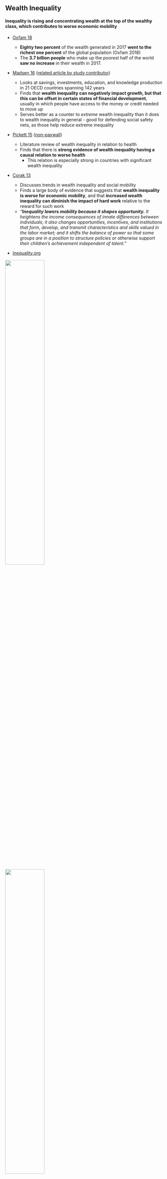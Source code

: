 ## Wealth Inequality

#### Inequality is rising and concentrating wealth at the top of the wealthy class, which contributes to worse economic mobility



*   [Oxfam 18](https://www.oxfam.org/en/pressroom/pressreleases/2018-01-22/richest-1-percent-bagged-82-percent-wealth-created-last-year)
    *   **Eighty two percent** of the wealth generated in 2017 **went to the richest one percent** of the global population (Oxfam 2018)
    *   The **3.7 billion people** who make up the poorest half of the world **saw no increase** in their wealth in 2017.
*   [Madsen 16](https://www.monash.edu/__data/assets/pdf_file/0019/906004/1816inequalitymadsenislamdoucouliagos-002.pdf) ([related article by study contributor](https://www.weforum.org/agenda/2017/08/theres-an-argument-for-inequality-its-wrong-and-this-is-why/))
    *   Looks at savings, investments, education, and knowledge production in 21 OECD countries spanning 142 years
    *   Finds that **wealth inequality can negatively impact growth, but that this can be offset in certain states of financial development**, usually in which people have access to the money or credit needed to move up
    *   Serves better as a counter to _extreme_ wealth inequality than it does to wealth inequality in general - good for defending social safety nets, as those help reduce extreme inequality
*   [Pickett 15](https://www.sciencedirect.com/science/article/abs/pii/S0277953614008399) ([non-paywall](https://scihub.wikicn.top/https://www.sciencedirect.com/science/article/abs/pii/S0277953614008399))
    *   Literature review of wealth inequality in relation to health
    *   Finds that there is **strong evidence of wealth inequality having a causal relation to worse health**
        *   This relation is especially strong in countries with significant wealth inequality
*   [Corak 13](https://www.aeaweb.org/articles?id=10.1257/jep.27.3.79)
    *   Discusses trends in wealth inequality and social mobility
    *   Finds a large body of evidence that suggests that **wealth inequality is worse for economic mobility**, and that **increased wealth inequality can diminish the impact of hard work** relative to the reward for such work
    *   _“**Inequality lowers mobility because it shapes opportunity.** It heightens the income consequences of innate differences between individuals; it also changes opportunities, incentives, and institutions that form, develop, and transmit characteristics and skills valued in the labor market; and it shifts the balance of power so that some groups are in a position to structure policies or otherwise support their children’s achievement independent of talent.”_

*   [Inequality.org](https://inequality.org/facts/income-inequality/)

<img src="https://github.com/NB419/source-library/blob/master/images/inequality 1.png" height="50%" width="50%">
<img src="https://github.com/NB419/source-library/blob/master/images/inequality 2.png" height="50%" width="50%">
<img src="https://github.com/NB419/source-library/blob/master/images/inequality 3.png" height="50%" width="50%">
<img src="https://github.com/NB419/source-library/blob/master/images/inequality 4.png" height="50%" width="50%">

